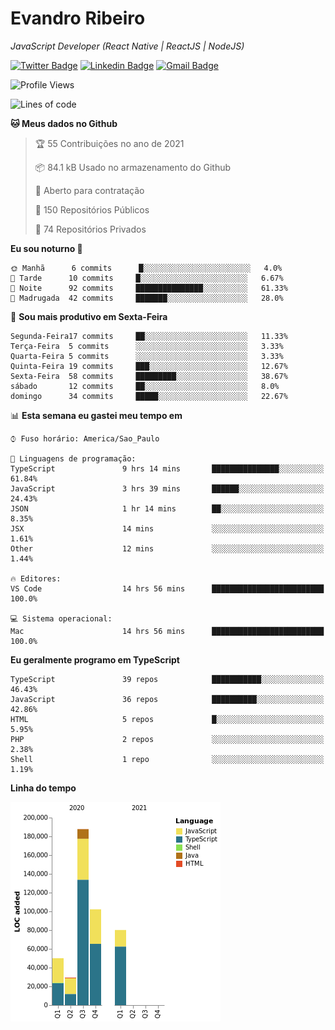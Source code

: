 # Evandro **Ribeiro**

*JavaScript Developer (React Native | ReactJS | NodeJS)*

[![Twitter Badge](https://img.shields.io/badge/-@ribeiroevandro-201B2D?style=flat-square&labelColor=201B2D&logo=twitter&logoColor=white&link=https://twitter.com/ribeiroevandro)](https://twitter.com/ribeiroevandro) 
[![Linkedin Badge](https://img.shields.io/badge/-Evandro%20Ribeiro-201B2D?style=flat-square&logo=Linkedin&logoColor=white&link=https://www.linkedin.com/in/ribeiroevandro)](https://www.linkedin.com/in/ribeiroevandro) 
[![Gmail Badge](https://img.shields.io/badge/-oi@ribeiroevandro.com.br-201B2D?style=flat-square&logo=Gmail&logoColor=white&link=mailto:oi@ribeiroevandro.com.br)](mailto:oi@ribeiroevandro.com.br)


<!--START_SECTION:waka-->
![Profile Views](http://img.shields.io/badge/Visualizac%C3%B5es%20do%20perfil-12-blue)

![Lines of code](https://img.shields.io/badge/Desde%20o%20Hello%20World%20eu%20escrevi-449554%20linhas%20de%20c%C3%B3digo-blue)

**🐱 Meus dados no Github** 

> 🏆 55 Contribuições no ano de 2021
 > 
> 📦 84.1 kB Usado no armazenamento do Github 
 > 
> 💼 Aberto para contratação
 > 
> 📜 150 Repositórios Públicos 
 > 
> 🔑 74 Repositórios Privados  
 > 
**Eu sou noturno 🦉** 

```text
🌞 Manhã      6 commits      █░░░░░░░░░░░░░░░░░░░░░░░░   4.0% 
🌆 Tarde      10 commits     █░░░░░░░░░░░░░░░░░░░░░░░░   6.67% 
🌃 Noite      92 commits     ███████████████░░░░░░░░░░   61.33% 
🌙 Madrugada  42 commits     ███████░░░░░░░░░░░░░░░░░░   28.0%

```
📅 **Sou mais produtivo em Sexta-Feira** 

```text
Segunda-Feira17 commits     ██░░░░░░░░░░░░░░░░░░░░░░░   11.33% 
Terça-Feira  5 commits      ░░░░░░░░░░░░░░░░░░░░░░░░░   3.33% 
Quarta-Feira 5 commits      ░░░░░░░░░░░░░░░░░░░░░░░░░   3.33% 
Quinta-Feira 19 commits     ███░░░░░░░░░░░░░░░░░░░░░░   12.67% 
Sexta-Feira  58 commits     █████████░░░░░░░░░░░░░░░░   38.67% 
sábado       12 commits     ██░░░░░░░░░░░░░░░░░░░░░░░   8.0% 
domingo      34 commits     █████░░░░░░░░░░░░░░░░░░░░   22.67%

```


📊 **Esta semana eu gastei meu tempo em** 

```text
⌚︎ Fuso horário: America/Sao_Paulo

💬 Linguagens de programação: 
TypeScript               9 hrs 14 mins       ███████████████░░░░░░░░░░   61.84% 
JavaScript               3 hrs 39 mins       ██████░░░░░░░░░░░░░░░░░░░   24.43% 
JSON                     1 hr 14 mins        ██░░░░░░░░░░░░░░░░░░░░░░░   8.35% 
JSX                      14 mins             ░░░░░░░░░░░░░░░░░░░░░░░░░   1.61% 
Other                    12 mins             ░░░░░░░░░░░░░░░░░░░░░░░░░   1.44%

🔥 Editores: 
VS Code                  14 hrs 56 mins      █████████████████████████   100.0%

💻 Sistema operacional: 
Mac                      14 hrs 56 mins      █████████████████████████   100.0%

```

**Eu geralmente programo em TypeScript** 

```text
TypeScript               39 repos            ███████████░░░░░░░░░░░░░░   46.43% 
JavaScript               36 repos            ██████████░░░░░░░░░░░░░░░   42.86% 
HTML                     5 repos             █░░░░░░░░░░░░░░░░░░░░░░░░   5.95% 
PHP                      2 repos             ░░░░░░░░░░░░░░░░░░░░░░░░░   2.38% 
Shell                    1 repo              ░░░░░░░░░░░░░░░░░░░░░░░░░   1.19%

```


**Linha do tempo**

![Chart not found](https://raw.githubusercontent.com/ribeiroevandro/ribeiroevandro/master/charts/bar_graph.png) 


<!--END_SECTION:waka-->
